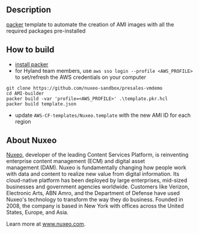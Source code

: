 ## Description

[packer](https://developer.hashicorp.com/packer) template to automate the creation of AMI images with all the required packages pre-installed

## How to build

- [install packer](https://developer.hashicorp.com/packer/install)
- for Hyland team members, use `aws sso login --profile <AWS_PROFILE>` to set/refresh the AWS credentials on your computer

```
git clone https://github.com/nuxeo-sandbox/presales-vmdemo
cd AMI-builder
packer build -var 'profile=<AWS_PROFILE>' .\template.pkr.hcl
packer build template.json
```

- update `AWS-CF-templates/Nuxeo.template` with the new AMI ID for each region

## About Nuxeo
[Nuxeo](www.nuxeo.com), developer of the leading Content Services Platform, is reinventing enterprise content management (ECM) and digital asset management (DAM). Nuxeo is fundamentally changing how people work with data and content to realize new value from digital information. Its cloud-native platform has been deployed by large enterprises, mid-sized businesses and government agencies worldwide. Customers like Verizon, Electronic Arts, ABN Amro, and the Department of Defense have used Nuxeo's technology to transform the way they do business. Founded in 2008, the company is based in New York with offices across the United States, Europe, and Asia.

Learn more at www.nuxeo.com.
